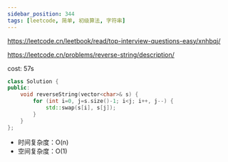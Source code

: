 ```yaml
---
sidebar_position: 344
tags: [leetcode, 简单, 初级算法, 字符串]
---
```


https://leetcode.cn/leetbook/read/top-interview-questions-easy/xnhbqj/

https://leetcode.cn/problems/reverse-string/description/

cost: 57s

```cpp
class Solution {
public:
    void reverseString(vector<char>& s) {
        for (int i=0, j=s.size()-1; i<j; i++, j--) {
            std::swap(s[i], s[j]);
        }
    }
};
```

- 时间复杂度：O(n)
- 空间复杂度：O(1)

